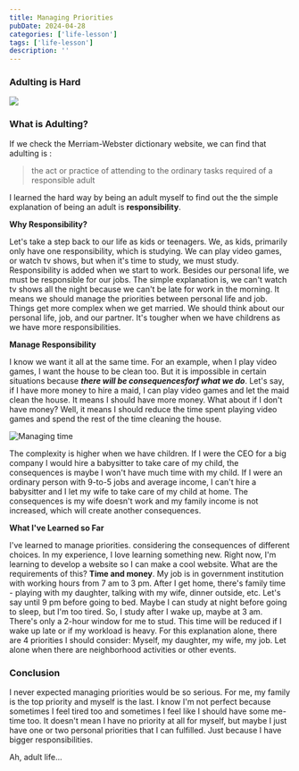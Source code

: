 ```yaml
---
title: Managing Priorities
pubDate: 2024-04-28
categories: ['life-lesson']
tags: ['life-lesson']
description: ''
---
```



### Adulting is Hard

![](https://images.unsplash.com/photo-1517732306149-e8f829eb588a?q=80&w=2072&auto=format&fit=crop&ixlib=rb-4.0.3&ixid=M3wxMjA3fDB8MHxwaG90by1wYWdlfHx8fGVufDB8fHx8fA%3D%3D)


### **What is Adulting?**

If we check the Merriam-Webster dictionary website, we can find that adulting is :

> the act or practice of attending to the ordinary tasks required of a
> responsible adult

I learned the hard way by being an adult myself to find out the the simple explanation of being an adult is **responsibility**. 

**Why Responsibility?**

Let's take a step back to our life as kids or teenagers. We, as kids, primarily only have one responsibility, which is studying. We can play video games, or watch tv shows, but when it's time to study, we must study. 
Responsibility is added when we start to work. Besides our personal life, we must be responsible for our jobs. The simple explanation is, we can't watch tv shows all the night because we can't be late for work in the morning. It means we should manage the priorities between personal life and job.
Things get more complex when we get married. We should think about our personal life, job, and our partner. It's tougher when we have childrens as we have more responsibilities.


**Manage Responsibility**

I know we want it all at the same time. For an example, when I play video games, I want the house to be clean too. But it is impossible in certain situations because ***there will be consequencesforf what we do***.  Let's say, if I have more money to hire a maid, I can play video games and let the maid clean the house. It means I should have more money. What about if I don't have money? Well, it means I should reduce the time spent playing video games and spend the rest of the time cleaning the house. 

![Managing time](https://i.ibb.co/1q1rZp7/time.png)

The complexity is higher when we have children. If I were the CEO for a big company I would hire a babysitter to take care of my child, the consequences is maybe I won't have much time with my child. If I were an ordinary person with 9-to-5 jobs and average income, I can't hire a babysitter and I let my wife to take care of my child at home. The consequences is my wife doesn't work and my family income is not increased, which will create another consequences. 

**What I've Learned so Far**

I've learned to manage priorities. considering the consequences of different choices. In my experience, I love learning something new. Right now, I'm learning to develop a website so I can make a cool website. What are the requirements of this? **Time and money**. 
My job is in government institution with working hours from 7 am to 3 pm. After I get home, there's family time - playing with my daughter, talking with my wife, dinner outside, etc. Let's say until 9 pm before going to bed. Maybe I can study at night before going to sleep, but I'm too tired. So, I study after I wake up, maybe at 3 am. There's only a 2-hour window for me to stud. This time will be reduced if I wake up late or if my workload is heavy. For this explanation alone, there are 4 priorities I should consider: Myself, my daughter, my wife, my job. Let alone when there are neighborhood activities or other events.

### **Conclusion**

I never expected managing priorities would be so serious. For me, my family is the top priority and myself is the last. I know I'm not perfect because sometimes I feel tired too and sometimes I feel like I should have some me-time too. It doesn't mean I have no priority at all for myself, but maybe I just have one or two personal priorities that I can fulfilled. Just because I have bigger responsibilities.

Ah, adult life...
